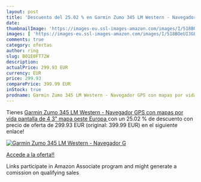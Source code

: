 ```yaml
---
layout: post
title: 'Descuento del 25.02 % en Garmin Zumo 345 LM Western - Navegador G'
date: 
thumbnailImage: 'https://images-eu.ssl-images-amazon.com/images/I/518BOeUI3GL._SL200_.jpg'
images: [ 'https://images-eu.ssl-images-amazon.com/images/I/518BOeUI3GL._SL200_.jpg' ]
comments: true
category: ofertas
author: ring
slug: B01E0FT72W
description:
actualPrice: 299.93 EUR
currency: EUR
price: 299.93
comparePrice: 399.99 EUR
inStock: true
prodname: Garmin Zumo 345 LM Western - Navegador GPS con mapas por vida  pantalla de 4 3"   mapa oeste Europa 
---
```


Tienes [Garmin Zumo 345 LM Western - Navegador GPS con mapas por vida  pantalla de 4 3"   mapa oeste Europa ](https://www.amazon.es/dp/B01E0FT72W/?tag=tolees-21) con un 25.02 % de descuento con precio de oferta de 299.93 EUR (original: 399.99 EUR) en el siguiente enlace!

[![Garmin Zumo 345 LM Western - Navegador G](https://images-eu.ssl-images-amazon.com/images/I/518BOeUI3GL._SL200_.jpg)](https://www.amazon.es/dp/B01E0FT72W/?tag=tolees-21)

[Accede a la oferta!!](https://www.amazon.es/dp/B01E0FT72W/?tag=tolees-21)

Links participate in Amazon Associate program and might generate a comission on qualifying sales


